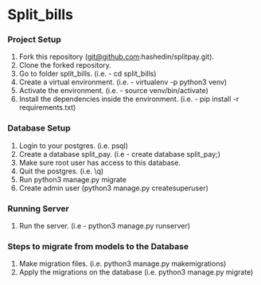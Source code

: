 Split_bills
=======================

### Project Setup
1. Fork this repository (git@github.com:hashedin/splitpay.git). 
2. Clone the forked repository.
3. Go to folder split_bills. (i.e. - cd split_bills) 
4. Create a virtual environment. (i.e. - virtualenv -p python3 venv)
5. Activate the environment. (i.e. - source venv/bin/activate)
6. Install the dependencies inside the environment. (i.e. - pip install -r requirements.txt)

### Database Setup
1. Login to your postgres. (i.e. psql)
2. Create a database split_pay. (i.e - create database split_pay;)
3. Make sure root user has access to this database.
4. Quit the postgres. (i.e. \q)
5. Run python3 manage.py migrate
6. Create admin user (python3 manage.py createsuperuser)


### Running Server
1. Run the server. (i.e - python3 manage.py runserver)

### Steps to migrate from models to the Database
1. Make migration files. (i.e. python3 manage.py makemigrations)
2. Apply the migrations on the database (i.e. python3 manage.py migrate)



